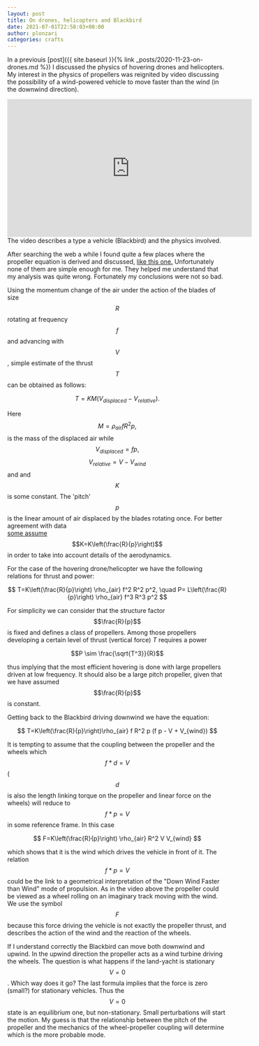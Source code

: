 ```yaml
---
layout: post
title: On drones, helicopters and Blackbird
date: 2021-07-01T22:58:03+00:00
author: plonzari
categories: crafts
---
```

In a previouis [post]({{ site.baseurl }}{% link _posts/2020-11-23-on-drones.md %})
I discussed the physics of hovering drones and helicopters. My interest in the
physics of propellers was reignited by video discussing the possibility of a 
wind-powered vehicle to move faster than the wind (in the downwind direction). 

<div style="text-align: center">
<iframe width="560" height="315" src="https://www.youtube.com/embed/yCsgoLc_fzI" title="YouTube video player" frameborder="0" allow="accelerometer; autoplay; clipboard-write; encrypted-media; gyroscope; picture-in-picture" allowfullscreen></iframe>
</div>
The video describes a type a vehicle (Blackbird) and the physics involved.

After searching the web a while I found quite a few places where the propeller equation is derived
and discussed, <a href="https://www.electricrcaircraftguy.com/2014/04/propeller-static-dynamic-thrust-equation-background.html 
"> like this one.</a> Unfortunately none of them are simple enough for me. They helped me
understand that my analysis was quite wrong. Fortunately my conclusions were not so bad.

Using the momentum change of the air under the action of 
the blades of size $$R$$ rotating at frequency $$f$$ and advancing with $$V$$, 
simple estimate of the thrust $$T$$ can be obtained as follows:

$$ T= K M (V_{displaced}-V_{relative}).$$ 

Here $$ M = \rho_{air} f R^2 p,$$ is the mass of the displaced air while 
$$V_{displaced}=f p,$$  $$V_{relative}=V-V_{wind}$$ and and 
$$K$$ is some constant. 
The 'pitch' $$p$$ is the linear amount of air displaced by the blades rotating once. 
For better agreement with data  
<a href="https://www.electricrcaircraftguy.com/2014/04/propeller-static-dynamic-thrust-equation-background.html 
"> some assume</a> $$K=K\left(\frac{R}{p}\right)$$ in order to take into account details of the aerodynamics.

For the case of the hovering drone/helicopter we have the following relations for thrust and 
power:

$$ T=K\left(\frac{R}{p}\right) \rho_{air} f^2 R^2 p^2, \quad P= L\left(\frac{R}{p}\right) \rho_{air} f^3 R^3 p^2 $$

For simplicity we can consider that the structure factor $$\frac{R}{p}$$ is fixed and defines
a class of propellers. Among those propellers developing a certain level of 
thrust (vertical force) $T$ requires a power

$$P \sim \frac{\sqrt{T^3}}{R}$$ 

thus implying that the most efficient hovering is done with large propellers driven at low 
frequency. It should also be a large pitch propeller, given that we have assumed 
$$\frac{R}{p}$$ is constant.


Getting back to the Blackbird driving downwind we have the equation:

$$ T=K\left(\frac{R}{p}\right)\rho_{air} f R^2 p (f p - V + V_{wind}) $$

It is tempting to assume that the coupling between the propeller and the wheels which 
 $$f*d=V$$ ($$d$$ is also the length linking torque on the propeller
and linear force on the wheels) will reduce to $$f*p=V$$ in some reference frame. In this 
case 

$$ F=K\left(\frac{R}{p}\right) \rho_{air}  R^2  V V_{wind}  $$

which shows that it is the wind which drives the vehicle in front of it.  The relation 
$$f*p=V$$ could be the link to a geometrical 
interpretation of the  "Down Wind Faster than Wind" mode of propulsion. As in the 
video above the propeller could be viewed as a wheel rolling on an imaginary track moving with the wind.
We use the symbol $$F$$ because this force driving the vehicle is not exactly the propeller 
thrust, and describes the action of the wind and the reaction of the wheels.
 

If I understand correctly the Blackbird can move both downwind and upwind. In the upwind direction 
the propeller acts as a wind turbine driving the wheels. The question is what happens if the 
land-yacht is stationary $$V=0$$. Which way does it go? The last formula implies that the force
is zero (small?) for stationary vehicles. Thus the $$V=0$$ state is an equilibrium one, but 
non-stationary. Small perturbations will start the motion. My guess is that the relationship between 
the pitch of the propeller and the mechanics of the wheel-propeller coupling will determine
which is the more probable mode. 


